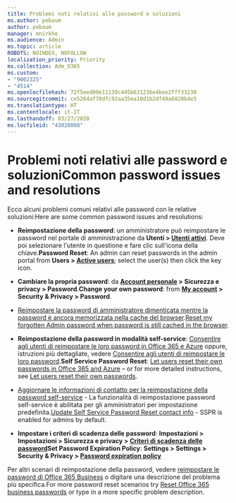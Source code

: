 ```yaml
---
title: Problemi noti relativi alle password e soluzioni
ms.author: pebaum
author: pebaum
manager: mnirkhe
ms.audience: Admin
ms.topic: article
ROBOTS: NOINDEX, NOFOLLOW
localization_priority: Priority
ms.collection: Adm_O365
ms.custom:
- "9002325"
- "4514"
ms.openlocfilehash: 72f5eed00e11139c445b631236e4bee2fff33238
ms.sourcegitcommit: ce5264af70dfc92aa35ea10d1b2df49a6820b4e5
ms.translationtype: HT
ms.contentlocale: it-IT
ms.lasthandoff: 03/27/2020
ms.locfileid: "43028008"
---
```

# <a name="common-password-issues-and-resolutions"></a><span data-ttu-id="e5142-102">Problemi noti relativi alle password e soluzioni</span><span class="sxs-lookup"><span data-stu-id="e5142-102">Common password issues and resolutions</span></span>

<span data-ttu-id="e5142-103">Ecco alcuni problemi comuni relativi alle password con le relative soluzioni:</span><span class="sxs-lookup"><span data-stu-id="e5142-103">Here are some common password issues and resolutions:</span></span>

- <span data-ttu-id="e5142-104">**Reimpostazione della password**: un amministratore può reimpostare le password nel portale di amministrazione da **Utenti > [Utenti attivi](https://portal.office.com/adminportal/home#/users)**. Deve poi selezionare l'utente in questione e fare clic sull'icona della chiave.</span><span class="sxs-lookup"><span data-stu-id="e5142-104">**Password Reset**: An admin can reset passwords in the admin portal from **Users > [Active users](https://portal.office.com/adminportal/home#/users)**; select the user(s) then click the key icon.</span></span>

- <span data-ttu-id="e5142-105">**Cambiare la propria password**: da **[Account personale](https://portal.office.com/account/#home) > Sicurezza e privacy > Password**.</span><span class="sxs-lookup"><span data-stu-id="e5142-105">**Change your own password**:  from  **[My account](https://portal.office.com/account/#home) >  Security & Privacy > Password**.</span></span>

- <span data-ttu-id="e5142-106">[Reimpostare la password di amministratore dimenticata mentre la password è ancora memorizzata nella cache del browser](https://docs.microsoft.com/microsoft-365/admin/add-users/reset-passwords?view=o365-worldwide#reset-my-office-365-tenant-admin-password).</span><span class="sxs-lookup"><span data-stu-id="e5142-106">[Reset my forgotten Admin password when password is still cached in the browser](https://docs.microsoft.com/microsoft-365/admin/add-users/reset-passwords?view=o365-worldwide#reset-my-office-365-tenant-admin-password).</span></span>

- <span data-ttu-id="e5142-107">**Reimpostazione della password in modalità self-service**: [Consentire agli utenti di reimpostare le loro password in Office 365 e Azure](https://portal.office.com/adminportal/home#/SettingsMultiPivot/:/Settings/L1/SelfServiceReset) oppure, istruzioni più dettagliate, vedere [Consentire agli utenti di reimpostare le loro password](https://docs.microsoft.com/microsoft-365/admin/add-users/let-users-reset-passwords).</span><span class="sxs-lookup"><span data-stu-id="e5142-107">**Self Service Password Reset**: [Let users reset their own passwords in Office 365 and Azure](https://portal.office.com/adminportal/home#/SettingsMultiPivot/:/Settings/L1/SelfServiceReset) – or for more detailed instructions, see [Let users reset their own passwords](https://docs.microsoft.com/microsoft-365/admin/add-users/let-users-reset-passwords).</span></span>

- <span data-ttu-id="e5142-108">[Aggiornare le informazioni di contatto per la reimpostazione della password self-service](https://go.microsoft.com/fwlink/?linkid=849451) - La funzionalità di reimpostazione password self-service è abilitata per gli amministratori per impostazione predefinita.</span><span class="sxs-lookup"><span data-stu-id="e5142-108">[Update Self Service Password Reset contact info](https://go.microsoft.com/fwlink/?linkid=849451) - SSPR is enabled for admins by default.</span></span> 

- <span data-ttu-id="e5142-109">**Impostare i criteri di scadenza delle password**: **Impostazioni > Impostazioni > Sicurezza e privacy > [Criteri di scadenza delle password](https://admin.microsoft.com/AdminPortal/Home#/SettingsMultiPivot/:/Settings/L1/PasswordPolicy)**</span><span class="sxs-lookup"><span data-stu-id="e5142-109">**Set Password Expiration Policy**: **Settings > Settings > Security & Privacy > [Password expiration policy](https://admin.microsoft.com/AdminPortal/Home#/SettingsMultiPivot/:/Settings/L1/PasswordPolicy)**</span></span>

<span data-ttu-id="e5142-110">Per altri scenari di reimpostazione della password, vedere [reimpostare le password di Office 365 Business](https://docs.microsoft.com/microsoft-365/admin/add-users/reset-passwords) o digitare una descrizione del problema più specifica.</span><span class="sxs-lookup"><span data-stu-id="e5142-110">For more password reset scenarios try [Reset Office 365 business passwords](https://docs.microsoft.com/microsoft-365/admin/add-users/reset-passwords) or type in a more specific problem description.</span></span>
